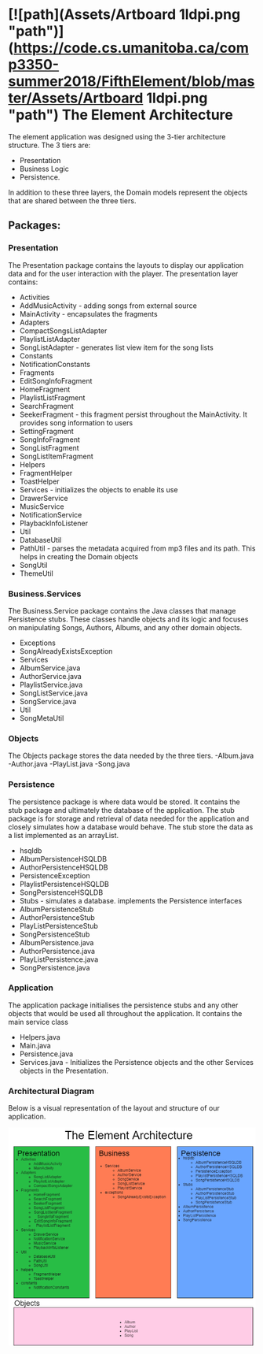 # [![path](Assets/Artboard 1ldpi.png "path")](https://code.cs.umanitoba.ca/comp3350-summer2018/FifthElement/blob/master/Assets/Artboard 1ldpi.png "path") The Element Architecture 


The element application was designed using the 3-tier architecture structure. 
The 3 tiers are: 
* Presentation
* Business Logic
* Persistence. 

In addition to these three layers, the Domain models represent the objects that are shared between the three tiers. 

## Packages:
### Presentation
The Presentation package contains the layouts to display our application data and for the user interaction with the player. The presentation layer contains:
* Activities
 * AddMusicActivity - adding songs from external source
 * MainActivity - encapsulates the fragments
* Adapters
 * CompactSongsListAdapter
 * PlaylistListAdapter
 * SongListAdapter - generates list view item for the song lists
* Constants
 * NotificationConstants
* Fragments
 * EditSongInfoFragment
 * HomeFragment
 * PlaylistListFragment
 * SearchFragment
 * SeekerFragment - this fragment persist throughout the MainActivity.  It provides song      information to users
 * SettingFragment
 * SongInfoFragment
 * SongListFragment
 * SongListItemFragment
* Helpers
 * FragmentHelper
 * ToastHelper
* Services - initializes the objects to enable its use
 * DrawerService
 * MusicService
 * NotificationService
 * PlaybackInfoListener
* Util
 * DatabaseUtil
 * PathUtil - parses the metadata acquired from mp3 files and its path. This helps in creating the Domain objects
 * SongUtil
 * ThemeUtil


### Business.Services
The Business.Service package contains the Java classes that manage Persistence stubs. These classes handle objects and its logic and focuses on manipulating Songs, Authors, Albums, and any other domain objects.
- Exceptions
 - SongAlreadyExistsException
- Services
 - AlbumService.java
 - AuthorService.java
 - PlaylistService.java
 - SongListService.java
 - SongService.java
- Util
 - SongMetaUtil

### Objects
The Objects package  stores the data needed by the three tiers. 
-Album.java
-Author.java
-PlayList.java
-Song.java

### Persistence
The persistence package is where data would be stored. It contains the stub package and ultimately the database of the application. The stub package is for storage and retrieval of data needed for the application and closely simulates how a database would behave. The stub store the data as a list implemented as an arrayList.
- hsqldb
 - AlbumPersistenceHSQLDB
 - AuthorPersistenceHSQLDB
 - PersistenceException
 - PlaylistPersistenceHSQLDB
 - SongPersistenceHSQLDB
- Stubs - simulates a database. implements the Persistence interfaces
 - AlbumPersistenceStub
 - AuthorPersistenceStub
 - PlayListPersistenceStub
 - SongPersistenceStub
- AlbumPersistence.java
- AuthorPersistence.java
- PlayListPersistence.java
- SongPersistence.java


### Application
The application package initialises the persistence stubs and any other objects that would be used all throughout the application. It contains the main service class
- Helpers.java
- Main.java
- Persistence.java
- Services.java - Initializes the Persistence objects and the other Services objects in the Presentation.

### Architectural Diagram 
Below is a visual representation of the layout and structure of our application.

[![path](Assets/architecture.png "path")](https://code.cs.umanitoba.ca/comp3350-summer2018/FifthElement/blob/master/Assets/architecture.png "path")

